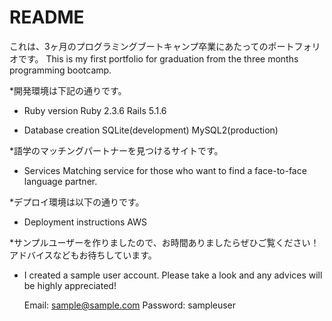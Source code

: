 # README
これは、3ヶ月のプログラミングブートキャンプ卒業にあたってのポートフォリオです。
This is my first portfolio for graduation from the three months programming bootcamp.

*開発環境は下記の通りです。
* Ruby version
	 Ruby 2.3.6
	 Rails 5.1.6

* Database creation
	SQLite(development)
	MySQL2(production)

*語学のマッチングパートナーを見つけるサイトです。
* Services
	Matching service for those who want to find a face-to-face language partner.

*デプロイ環境は以下の通りです。
* Deployment instructions
	AWS

*サンプルユーザーを作りましたので、お時間ありましたらぜひご覧ください！
アドバイスなどもお待ちしています。
* I created a sample user account. Please take a look and any advices will be highly appreciated!
 	
 	Email: sample@sample.com
 	Password: sampleuser
